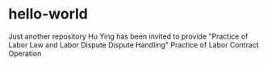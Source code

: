 # hello-world
Just another repository
Hu Ying has been invited to provide "Practice of Labor Law and Labor Dispute Dispute Handling"
Practice of Labor Contract Operation
